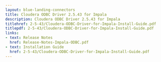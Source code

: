```yaml
---
layout: blue-landing-connectors
title: Cloudera ODBC Driver 2.5.43 for Impala
description: Cloudera ODBC Driver 2.5.43 for Impala
titlehref: 2-5-43/Cloudera-ODBC-Driver-for-Impala-Install-Guide.pdf
titlepdf: 2-5-43/Cloudera-ODBC-Driver-for-Impala-Install-Guide.pdf
links:
- text: Release Notes
  href: Release-Notes-Impala-ODBC.pdf
- text: Installation Guide
  href: 2-5-43/Cloudera-ODBC-Driver-for-Impala-Install-Guide.pdf
---
```

